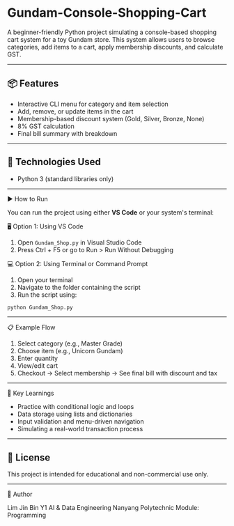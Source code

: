 # Gundam-Console-Shopping-Cart
A beginner-friendly Python project simulating a console-based shopping cart system for a toy Gundam store. This system allows users to browse categories, add items to a cart, apply membership discounts, and calculate GST.

---

## 📦 Features

- Interactive CLI menu for category and item selection
- Add, remove, or update items in the cart
- Membership-based discount system (Gold, Silver, Bronze, None)
- 8% GST calculation
- Final bill summary with breakdown

---

## 🧰 Technologies Used

- Python 3 (standard libraries only)

---

▶️ How to Run

You can run the project using either **VS Code** or your system's terminal:

🖥️ Option 1: Using VS Code
1. Open `Gundam_Shop.py` in Visual Studio Code
2. Press Ctrl + F5 or go to Run > Run Without Debugging

💻 Option 2: Using Terminal or Command Prompt
1. Open your terminal
2. Navigate to the folder containing the script
3. Run the script using:
``` bash
python Gundam_Shop.py
```

---

📋 Example Flow

1. Select category (e.g., Master Grade)
2. Choose item (e.g., Unicorn Gundam)
3. Enter quantity
4. View/edit cart
5. Checkout → Select membership → See final bill with discount and tax

---

🎯 Key Learnings

- Practice with conditional logic and loops
- Data storage using lists and dictionaries
- Input validation and menu-driven navigation
- Simulating a real-world transaction process

---

## 📝 License

This project is intended for educational and non-commercial use only.

---

👤 Author

Lim Jin Bin
Y1 AI & Data Engineering
Nanyang Polytechnic
Module: Programming
